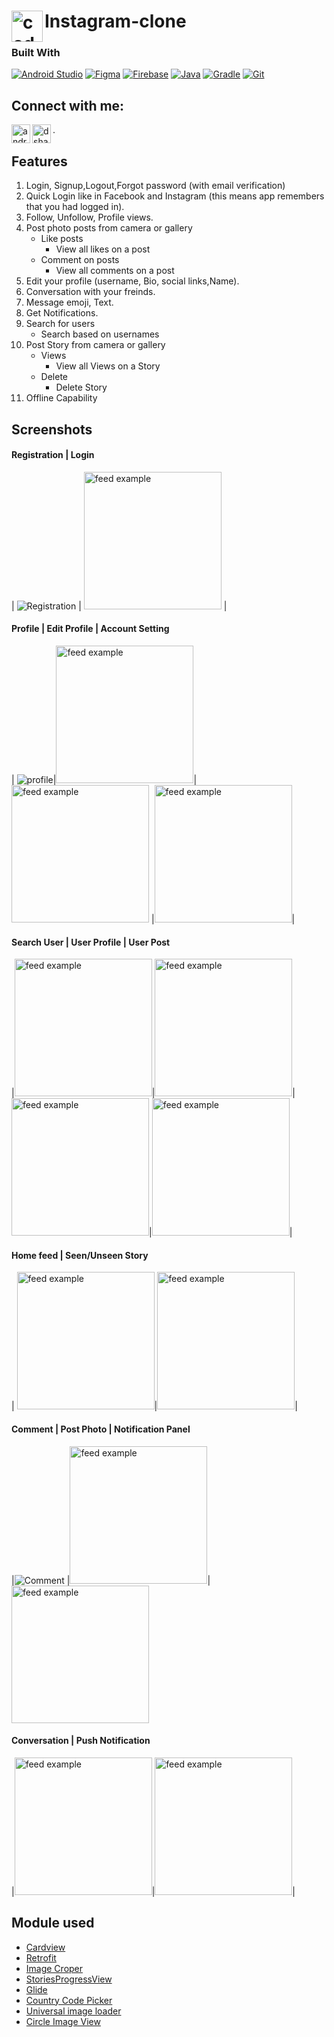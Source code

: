 # <img align="left" alt="codeSTACKr | Instagram" width="50px" src="https://cdn.jsdelivr.net/npm/simple-icons@v3/icons/instagram.svg" />Instagram-clone

### Built With

[![Android Studio](https://img.shields.io/badge/Android_Studio-3DDC84?style=for-the-badge&logo=android-studio&logoColor=white)](https://developer.android.com/studio)
[![Figma](https://img.shields.io/badge/Figma-a259ff?style=for-the-badge&logo=figma&logoColor=1abcfe)](https://www.figma.com/)
[![Firebase](https://img.shields.io/badge/Firebase-FFCA28?style=for-the-badge&logo=firebase&logoColor=black)](https://firebase.google.com/)
[![Java](https://img.shields.io/badge/Java-007396?style=for-the-badge&logo=java&logoColor=white)](https://www.java.com/)
[![Gradle](https://img.shields.io/badge/Gradle-02303A?style=for-the-badge&logo=gradle&logoColor=white)](https://gradle.org/)
[![Git](https://img.shields.io/badge/Git-F05032?style=for-the-badge&logo=git&logoColor=white)](https://git-scm.com/)

## Connect with me:
[<img align="left" alt="androrealm | YouTube" width="30px" src="https://cdn.jsdelivr.net/npm/simple-icons@v3/icons/youtube.svg" />](https://rb.gy/r4yzzi)
[<img align="left" alt="dshakir52 | Instagram" width="30px" src="https://cdn.jsdelivr.net/npm/simple-icons@v3/icons/instagram.svg" />](https://www.instagram.com/nguyenluuvinh_/).

## Features
1. Login, Signup,Logout,Forgot password (with email verification)
2. Quick Login like in Facebook and Instagram (this means app remembers that you had logged in).
3. Follow, Unfollow, Profile views.
4. Post photo posts from camera or gallery
   * Like posts
      * View all likes on a post
   * Comment on posts
        * View all comments on a post
5. Edit your profile (username, Bio, social links,Name).
6. Conversation with your freinds.
7. Message emoji, Text.
8. Get Notifications.
9. Search for users
    * Search based on usernames
10. Post Story from camera or gallery
      * Views
        * View all Views on a Story
      * Delete
        * Delete Story
11. Offline Capability

## Screenshots
#### Registration | Login
| ![Registration](registration.gif) | 
  <img src="https://user-images.githubusercontent.com/60619133/95440450-94aba580-0976-11eb-9794-254d7c643c22.jpg" alt="feed example" width = "220"> |

#### Profile | Edit Profile | Account Setting
| ![profile](profile.gif)|<img src="https://user-images.githubusercontent.com/60619133/95450074-5799e000-0983-11eb-94be-1514099a071d.jpg" alt="feed example" width = "220">|  <img src="https://user-images.githubusercontent.com/60619133/95440441-937a7880-0976-11eb-8a1f-cb445364fd75.png" alt="feed example" width = "220">
|<img src="https://user-images.githubusercontent.com/60619133/95440444-94130f00-0976-11eb-81c2-2c5bb0fcf963.jpg" alt="feed example" width = "220">|

#### Search User | User Profile | User Post
|<img src="https://user-images.githubusercontent.com/60619133/95440437-92e1e200-0976-11eb-9ab8-56732f531628.jpg" alt="feed example" width = "220">|<img src="https://user-images.githubusercontent.com/60619133/95440435-92494b80-0976-11eb-91a1-726b032f0c11.jpg" alt="feed example" width = "220">|<img src="https://user-images.githubusercontent.com/60619133/95440394-878eb680-0976-11eb-8a37-f2e0c2899778.jpg" alt="feed example" width = "220">|<img src="https://user-images.githubusercontent.com/60619133/95440415-8e1d2e00-0976-11eb-8a58-34a745e83731.jpg" alt="feed example" width = "220">|


#### Home feed | Seen/Unseen Story
|  <img src="https://user-images.githubusercontent.com/60619133/95440424-907f8800-0976-11eb-9ead-b455529884f5.jpg" alt="feed example" width = "220">|<img src="https://user-images.githubusercontent.com/60619133/95440399-89587a00-0976-11eb-8e6f-ac27f8528b2e.jpg" alt="feed example" width = "220">|

#### Comment | Post Photo | Notification Panel
|![Comment](comment.gif) |<img src="https://user-images.githubusercontent.com/60619133/95440445-94aba580-0976-11eb-9bab-c4fb3b66c915.jpg" alt="feed example" width = "220">|<img src="https://user-images.githubusercontent.com/60619133/95440403-8b223d80-0976-11eb-86ee-5b395df5009e.jpg" alt="feed example" width = "220">

#### Conversation | Push Notification
|<img src="https://user-images.githubusercontent.com/60619133/95440411-8d849780-0976-11eb-8ca7-b82a6a0632e3.jpg" alt="feed example" width = "220">|<img src="https://user-images.githubusercontent.com/60619133/95440431-91181e80-0976-11eb-90c1-c3e157d294c0.jpg" alt="feed example" width = "220">|

## Module used
* [Cardview](https://developer.android.com/jetpack/androidx/releases/cardview)
* [Retrofit](https://github.com/square/retrofit)
* [Image Croper](https://github.com/ArthurHub/Android-Image-Cropper)
* [StoriesProgressView](https://github.com/shts/StoriesProgressView)
* [Glide](https://github.com/bumptech/glide)
* [Country Code Picker](https://github.com/hbb20/CountryCodePickerProject)
* [Universal image loader](https://github.com/nostra13/Android-Universal-Image-Loader)
* [Circle Image View](https://github.com/hdodenhof/CircleImageView)
